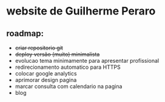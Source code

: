 # website de Guilherme Peraro

roadmap:
--------

+ ~~criar repositorio git~~
+ ~~deploy versão (muito) minimalista~~
+ evolucao tema minimamente para apresentar profissional
+ redirecionamento automatico para HTTPS
+ colocar google analytics
+ aprimorar design pagina
+ marcar consulta com calendario na pagina
+ blog
